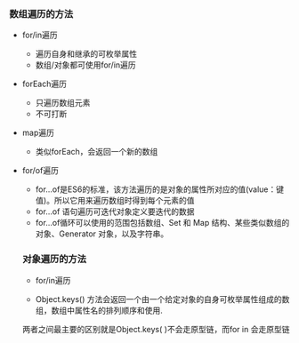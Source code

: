 ### 数组遍历的方法

* for/in遍历

  * 遍历自身和继承的可枚举属性
  * 数组/对象都可使用for/in遍历

* forEach遍历

  * 只遍历数组元素
  * 不可打断

* map遍历

  * 类似forEach，会返回一个新的数组

* for/of遍历

  * for...of是ES6的标准，该方法遍历的是对象的属性所对应的值(value：键值)。所以它用来遍历数组时得到每个元素的值
  * for…of 语句遍历可迭代对象定义要迭代的数据
  * for…of循环可以使用的范围包括数组、Set 和 Map 结构、某些类似数组的对象、Generator 对象，以及字符串。

  ### 对象遍历的方法

  * for/in遍历

  * Object.keys() 方法会返回一个由一个给定对象的自身可枚举属性组成的数组，数组中属性名的排列顺序和使用.

  两者之间最主要的区别就是Object.keys( )不会走原型链，而for in 会走原型链
